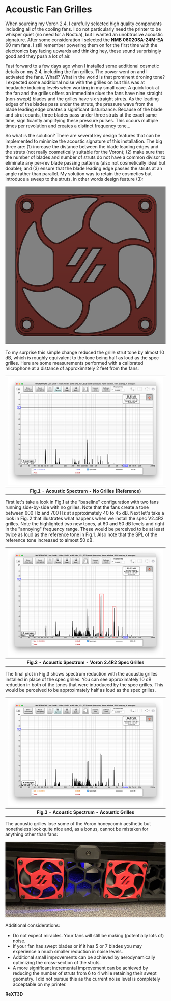 # Acoustic Fan Grilles
When sourcing my Voron 2.4, I carefully selected high quality components including all of the cooling fans.  I do not particularly need the printer to be whisper quiet (no need for a Noctua), but I wanted an unobtrusive acoustic signature.  After some consideration I selected the **NMB 06020SA-24M-EA** 60 mm fans.  I still remember powering them on for the first time with the electronics bay facing upwards and thinking hey, these sound surprisingly good and they push a lot of air.

Fast forward to a few days ago when I installed some additional cosmetic details on my 2.4, including the fan grilles.  The power went on and  I activated the fans.  What!?  What in the world is that prominent droning tone?  I expected some additional noise with the grilles on but this was at headache inducing levels when working in my small cave.  A quick look at the fan and the grilles offers an immediate clue: the fans have nine straight (non-swept) blades and the grilles have six straight struts.  As the leading edges of the blades pass under the struts, the pressure wave from the blade leading edge creates a significant disturbance.  Because of the blade and strut counts, three blades pass under three struts at the exact same time, significantly amplifying these pressure pulses.  This occurs multiple times per revolution and creates a distinct frequency tone...

So what is the solution?  There are several key design features that can be implemented to minimize the acoustic signature of this installation.  The big three are: (1) increase the distance between the blade leading edges and the struts (not really cosmetically suitable for the Voron); (2) make sure that the number of blades and number of struts do not have a common divisor to eliminate any per-rev blade passing patterns (also not cosmetically ideal but doable); and (3) ensure that the blade leading edge passes the struts at an angle rather than parallel.  My solution was to retain the cosmetics but introduce a sweep to the struts, in other words design feature (3):

![[a]_fan_grill_a_acoustic_x2](images/[a]_fan_grill_a_acoustic_x2.png)

To my surprise this simple change reduced the grille strut tone by almost 10 dB, which is roughly equivalent to the tone being half as loud as the spec grilles.  Here are some measurements performed with a calibrated microphone at a distance of approximately 2 feet from the fans:

| ![acoustic_spectrum-no_grilles](images/acoustic_spectrum-no_grilles.png) |
| :----------------------------------------------------------: |
|    **Fig.1 - Acoustic Spectrum - No Grilles (Reference)**    |

First let's take a look in Fig.1 at the "baseline" configuration with two fans running side-by-side with no grilles.  Note that the fans create a tone between 600 Hz and 700 Hz at approximately 40 to 45 dB.  Next let's take a look in Fig. 2 that illustrates what happens when we install the spec V2.4R2 grilles.  Note the highlighted two new tones, at 60 and 50 dB levels and right in the "annoying" frequency range.  These would be perceived to be at least twice as loud as the reference tone in Fig.1.  Also note that the SPL of the reference tone increased to almost 50 dB.

| ![acoustic_spectrum-spec_grilles](images/acoustic_spectrum-spec_grilles.png) |
| :----------------------------------------------------------: |
|   **Fig.2 - Acoustic Spectrum - Voron 2.4R2 Spec Grilles**   |

The final plot in Fig.3 shows spectrum reduction with the acoustic grilles installed in place of the spec grilles.  You can see approximately 10 dB reduction in both of the tones that were introduced by the spec grilles.  This would be perceived to be approximately half as loud as the spec grilles.

| ![acoustic_spectrum-acoustic_grilles](images/acoustic_spectrum-acoustic_grilles.png) |
| :----------------------------------------------------------: |
|       **Fig.3 - Acoustic Spectrum - Acoustic Grilles**       |

The acoustic grilles lose some of the Voron honeycomb aesthetic but nonetheless look quite nice and, as a bonus, cannot be mistaken for anything other than fans:

![installation](./images/installation.jpg)

Additional considerations:

- Do not expect miracles.  Your fans will still be making (potentially lots of) noise.
- If your fan has swept blades or if it has 5 or 7 blades you may experience a much smaller reduction in noise levels.
- Additional small improvements can be achieved by aerodynamically optimizing the cross-section of the struts.
- A more significant incremental improvement can be achieved by reducing the number of struts from 6 to 4 while retaining their swept geometry.  I did not pursue this as the current noise level is completely acceptable on my printer.

**ReXT3D**
